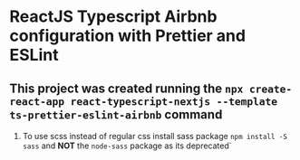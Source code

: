 # ReactJS Typescript Airbnb configuration with Prettier and ESLint

## This project was created running the `npx create-react-app react-typescript-nextjs --template ts-prettier-eslint-airbnb` command

1. To use scss instead of regular css install sass package `npm install -S sass` and **NOT** the `node-sass` package as its deprecated`
